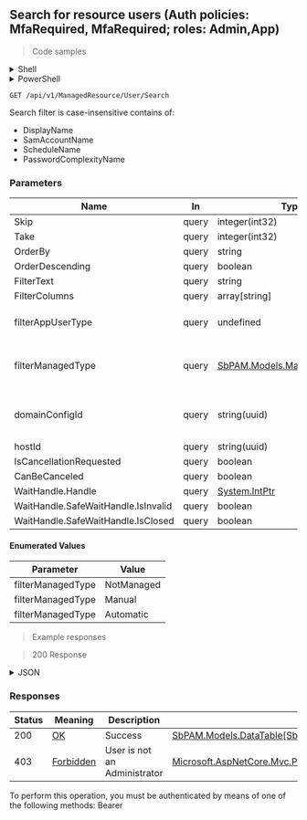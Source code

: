 
## Search for resource users (Auth policies: MfaRequired, MfaRequired; roles: Admin,App)

<a id="opIdUserSearch"></a>

> Code samples

<details><summary>Shell</summary>


```shell
# You can also use wget
curl -X GET /api/v1/ManagedResource/User/Search \
  -H 'Accept: application/json' \
  -H 'Authorization: Bearer TOKEN'

```


</details>

<details><summary>PowerShell</summary>


```powershell
# PowerShell example

$NPSUrl = "https://localhost:6500"

$Login = @{
    Login = "User"
    Password = "Password"
}
# Cookie container for multi-factor authentication
$WebSession = New-Object Microsoft.PowerShell.Commands.WebRequestSession
$Token = Invoke-RestMethod -Uri "$($NPSUrl)/signinBody" -Method POST -Body (ConvertTo-Json $Login) -WebSession $WebSession -ContentType "application/json"
$Token = Invoke-RestMethod -Uri "$($NPSUrl)/signin2fa" -Method Post -Body $MfaCode -Headers @{Authorization = "Bearer $Token"} -WebSession $WebSession -ContentType "application/json"

$Headers = @{
    Authorization = "Bearer $Token"
}
Invoke-RestMethod -Method GET -Uri "$($NPSUrl)/api/v1/ManagedResource/User/Search -Headers $Headers -ContentType "application/json"
```


</details>

`GET /api/v1/ManagedResource/User/Search`

Search filter is case-insensitive contains of:
* DisplayName
* SamAccountName
* ScheduleName
* PasswordComplexityName

<h3 id="search-for-resource-users-(auth-policies:-mfarequired,-mfarequired;-roles:-admin,app)-parameters">Parameters</h3>

|Name|In|Type|Required|Description|
|---|---|---|---|---|
|Skip|query|integer(int32)|false|none|
|Take|query|integer(int32)|false|none|
|OrderBy|query|string|false|none|
|OrderDescending|query|boolean|false|none|
|FilterText|query|string|false|none|
|FilterColumns|query|array[string]|false|none|
|filterAppUserType|query|undefined|false|One of: NonUser, User, Admin|
|filterManagedType|query|[SbPAM.Models.ManagedUserType](../Models/sbpam.models.managedusertype.md)|false|One of: NotManaged, Manual, Automatic|
|domainConfigId|query|string(uuid)|false|ActiveDirectory domain configuration id|
|hostId|query|string(uuid)|false|Host id|
|IsCancellationRequested|query|boolean|false|none|
|CanBeCanceled|query|boolean|false|none|
|WaitHandle.Handle|query|[System.IntPtr](../Models/system.intptr.md)|false|none|
|WaitHandle.SafeWaitHandle.IsInvalid|query|boolean|false|none|
|WaitHandle.SafeWaitHandle.IsClosed|query|boolean|false|none|

#### Enumerated Values

|Parameter|Value|
|---|---|
|filterManagedType|NotManaged|
|filterManagedType|Manual|
|filterManagedType|Automatic|

> Example responses

> 200 Response

<details><summary>JSON</summary>


```json
{
  "data": [
    {
      "id": "497f6eca-6276-4993-bfeb-53cbbbba6f08",
      "displayName": "string",
      "email": "string",
      "managed": true,
      "managedType": "Internal",
      "rotationType": "NotManaged",
      "title": "string",
      "department": "string",
      "samAccountName": "string",
      "userPrincipalName": "string",
      "distinguishedName": "string",
      "enabled": true,
      "unixId": 0,
      "privilege": "NotSet",
      "lastLogonUtc": "2019-08-24T14:15:22Z",
      "passwordChangedUtc": "2019-08-24T14:15:22Z",
      "domainConfigId": "0ef2a0ae-0442-42e8-9ed5-4a4ed3f7578e",
      "domainConfigName": "string",
      "hostId": "70e3fb2d-1cb6-4dbc-ab8d-fa7209aca5dd",
      "hostName": "string",
      "managedAccountId": "98c25b84-2c06-4fcd-94c7-306443f45a3d",
      "managedAccountName": "string",
      "appUserType": null,
      "managedUserId": "439de23b-cc42-455b-b873-63056c0fad88",
      "scheduleId": "b7b4f318-018f-4d71-ac1a-f61e4bfaefbe",
      "scheduleName": "string",
      "passwordComplexityId": "fae1d72a-2085-4283-a7b1-627c4535a6d9",
      "passwordComplexityName": "string",
      "credentialId": "f568fec0-10b6-4b94-9daf-e62c50c9bf3e",
      "dependencyCount": 0,
      "passwordStatus": "Unspecified",
      "passwordLastCheckedUtc": "2019-08-24T14:15:22Z",
      "passwordNextChangeUtc": "2019-08-24T14:15:22Z",
      "changeOnCheckout": true,
      "changeOnRelease": true,
      "age": 0
    }
  ],
  "recordsTotal": 0
}
```


</details>

<h3 id="search-for-resource-users-(auth-policies:-mfarequired,-mfarequired;-roles:-admin,app)-responses">Responses</h3>

|Status|Meaning|Description|Schema|
|---|---|---|---|
|200|[OK](https://tools.ietf.org/html/rfc7231#section-6.3.1)|Success|[SbPAM.Models.DataTable[SbPAM.Models.ManagedResourceLocalUserView]](../Models/sbpam.models.datatable_sbpam.models.managedresourcelocaluserview.md)|
|403|[Forbidden](https://tools.ietf.org/html/rfc7231#section-6.5.3)|User is not an Administrator|[Microsoft.AspNetCore.Mvc.ProblemDetails](../Models/microsoft.aspnetcore.mvc.problemdetails.md)|

<aside class="warning">
To perform this operation, you must be authenticated by means of one of the following methods:
Bearer
</aside>


